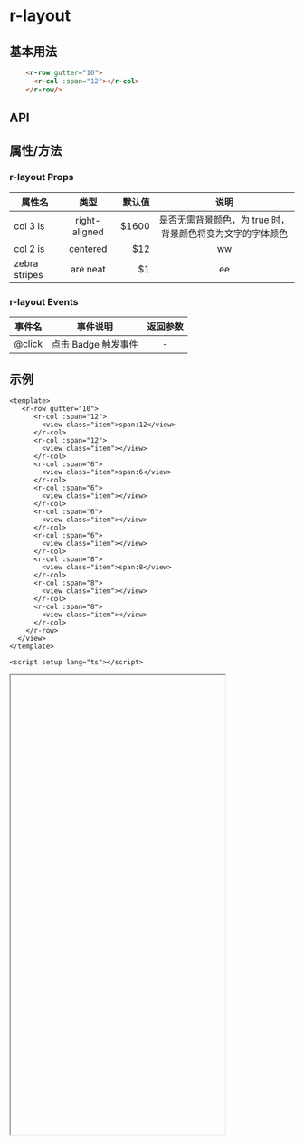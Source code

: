 # r-layout

## 基本用法

```html
    <r-row gutter="10">
      <r-col :span="12"></r-col>
    </r-row/>
```

## API

## 属性/方法

### r-layout Props

| 属性名        |     类型      | 默认值 |                            说明                            |
| ------------- | :-----------: | -----: | :--------------------------------------------------------: |
| col 3 is      | right-aligned |  $1600 | 是否无需背景颜色，为 true 时，背景颜色将变为文字的字体颜色 |
| col 2 is      |   centered    |    $12 |                             ww                             |
| zebra stripes |   are neat    |     $1 |                             ee                             |

### r-layout Events

| 事件名 |      事件说明       | 返回参数 |
| :----: | :-----------------: | :------: |
| @click | 点击 Badge 触发事件 |    -     |

## 示例

<div class="example-box">

```vue
<template>
   <r-row gutter="10">
      <r-col :span="12">
        <view class="item">span:12</view>
      </r-col>
      <r-col :span="12">
        <view class="item"></view>
      </r-col>
      <r-col :span="6">
        <view class="item">span:6</view>
      </r-col>
      <r-col :span="6">
        <view class="item"></view>
      </r-col>
      <r-col :span="6">
        <view class="item"></view>
      </r-col>
      <r-col :span="6">
        <view class="item"></view>
      </r-col>
      <r-col :span="8">
        <view class="item">span:8</view>
      </r-col>
      <r-col :span="8">
        <view class="item"></view>
      </r-col>
      <r-col :span="8">
        <view class="item"></view>
      </r-col>
    </r-row>
  </view>
</template>

<script setup lang="ts"></script>
```
<iframe id="iframeCon" :src="getBaseUrl()" width="379px" height="812px" class="iframeCon-box"></iframe>
</div>

<script setup lang="ts">
import {getBaseUrl} from "/utils/getBaseUrl"
</script>
